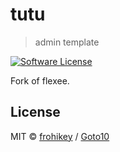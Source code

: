 # tutu
> admin template

[![Software License](https://img.shields.io/badge/license-MIT-brightgreen.svg?style=flat-square)](LICENSE.md)
<!-- [![Latest Version on NPM](https://img.shields.io/npm/v/vue-nani-spinner.svg?style=flat-square)](https://npmjs.com/package/vue-nani-spinner)
[![npm](https://img.shields.io/npm/dt/vue-nani-spinner.svg?style=flat-square)](https://www.npmjs.com/package/vue-nani-spinner) -->

Fork of flexee.

## License

MIT © [frohikey](https://frohikey.com) / [Goto10](https://www.goto10.cz)

<!-- <link href="https://cdn.jsdelivr.net/gh/lykmapipo/themify-icons@0.1.2/css/themify-icons.min.css" rel="stylesheet"> -->
